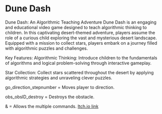 # Dune Dash

Dune Dash: An Algorithmic Teaching Adventure
Dune Dash is an engaging and educational video game designed to teach algorithmic thinking to children. In this captivating desert-themed adventure, players assume the role of a curious child exploring the vast and mysterious desert landscape. Equipped with a mission to collect stars, players embark on a journey filled with algorithmic puzzles and challenges.

Key Features:
Algorithmic Thinking: Introduce children to the fundamentals of algorithms and logical problem-solving through interactive gameplay.

Star Collection: Collect stars scattered throughout the desert by applying algorithmic strategies and unraveling clever puzzles.

go_direction_stepnumber = Moves player to direction.

obs_obsID_destroy = Destroys the obstacle. 

& = Allows the multiple commands.
[Itch.io link](https://hilamghost.itch.io/dunedash)

